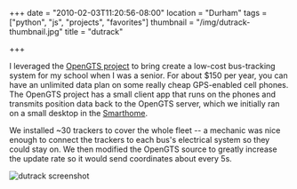 +++
date = "2010-02-03T11:20:56-08:00"
location = "Durham"
tags = ["python", "js", "projects", "favorites"]
thumbnail = "/img/dutrack-thumbnail.jpg"
title = "dutrack"

+++

I leveraged the [OpenGTS project](http://www.opengts.org/)
to bring create a low-cost bus-tracking system for my school when I was a senior.
For about $150 per year, you can have an unlimited data plan on some really cheap GPS-enabled cell phones.
The OpenGTS project has a small client app that runs on the phones
and transmits position data back to the OpenGTS server,
which we initially ran on a small desktop in the [Smarthome](http://smarthome.duke.edu).

<!--more-->

We installed ~30 trackers to cover the whole fleet --
a mechanic was nice enough to connect the trackers to each bus's electrical system so they could stay on.
We then modified the OpenGTS source to greatly increase the update rate so it would send coordinates about every 5s.

![dutrack screenshot](/img/dutrack-alpha.jpg)


